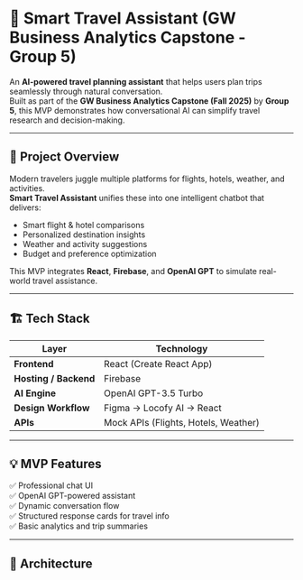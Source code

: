 # 🧠 Smart Travel Assistant (GW Business Analytics Capstone - Group 5)

An **AI-powered travel planning assistant** that helps users plan trips seamlessly through natural conversation.  
Built as part of the **GW Business Analytics Capstone (Fall 2025)** by **Group 5**, this MVP demonstrates how conversational AI can simplify travel research and decision-making.

---

## 🚀 Project Overview

Modern travelers juggle multiple platforms for flights, hotels, weather, and activities.  
**Smart Travel Assistant** unifies these into one intelligent chatbot that delivers:
- Smart flight & hotel comparisons  
- Personalized destination insights  
- Weather and activity suggestions  
- Budget and preference optimization  

This MVP integrates **React**, **Firebase**, and **OpenAI GPT** to simulate real-world travel assistance.

---

## 🏗️ Tech Stack

| Layer | Technology |
|-------|-------------|
| **Frontend** | React (Create React App) |
| **Hosting / Backend** | Firebase |
| **AI Engine** | OpenAI GPT-3.5 Turbo |
| **Design Workflow** | Figma → Locofy AI → React |
| **APIs** | Mock APIs (Flights, Hotels, Weather) |

---

## 💡 MVP Features

✅ Professional chat UI  
✅ OpenAI GPT-powered assistant  
✅ Dynamic conversation flow  
✅ Structured response cards for travel info  
✅ Basic analytics and trip summaries  

---

## 🧩 Architecture